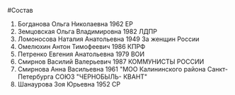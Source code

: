 #Состав
1. Богданова Ольга Николаевна 1962 ЕР
2. Земцовская Ольга Владимировна 1982 ЛДПР
3. Ломоносова Наталия Анатольевна 1949 За женщин России
4. Омелюхин Антон Тимофеевич 1986 КПРФ
5. Петренко Евгения Анатольевна 1979 ВОИ
6. Смирнов Василий Валерьевич 1987 КОММУНИСТЫ РОССИИ
7. Смирнова Анна Васильевна 1961 \"МОО Калининского района Санкт-Петербурга СОЮЗ \"ЧЕРНОБЫЛЬ- КВАНТ\"
8. Шанаурова Зоя Юрьевна 1952 СР
